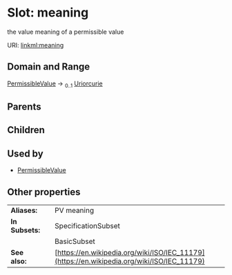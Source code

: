 
# Slot: meaning


the value meaning of a permissible value

URI: [linkml:meaning](https://w3id.org/linkml/meaning)


## Domain and Range

[PermissibleValue](PermissibleValue.md) &#8594;  <sub>0..1</sub> [Uriorcurie](types/Uriorcurie.md)

## Parents


## Children


## Used by

 * [PermissibleValue](PermissibleValue.md)

## Other properties

|  |  |  |
| --- | --- | --- |
| **Aliases:** | | PV meaning |
| **In Subsets:** | | SpecificationSubset |
|  | | BasicSubset |
| **See also:** | | [https://en.wikipedia.org/wiki/ISO/IEC_11179](https://en.wikipedia.org/wiki/ISO/IEC_11179) |

